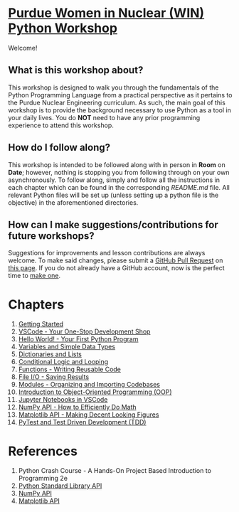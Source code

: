 # [Purdue Women in Nuclear (WIN) Python Workshop](https://github.com/samwyss/purdue_win_python_workshop)
Welcome! 

## What is this workshop about?
This workshop is designed to walk you through the fundamentals of the Python Programming Language from a practical perspective as it pertains to the Purdue Nuclear Engineering curriculum.
As such, the main goal of this workshop is to provide the background necessary to use Python as a tool in your daily lives.
You do **NOT** need to have any prior programming experience to attend this workshop.

## How do I follow along?
This workshop is intended to be followed along with in person in **Room** on **Date**; however, nothing is stopping you from following through on your own asynchronously.
To follow along, simply and follow all the instructions in each chapter which can be found in the corresponding *README.md* file.
All relevant Python files will be set up (unless setting up a python file is the objective) in the aforementioned directories.

## How can I make suggestions/contributions for future workshops?
Suggestions for improvements and lesson contributions are always welcome. To make said changes, please submit a [GitHub Pull Request](https://docs.github.com/en/pull-requests/collaborating-with-pull-requests/proposing-changes-to-your-work-with-pull-requests/about-pull-requests) on [this page](https://github.com/samwyss/purdue_win_python_workshop/pulls).
If you do not already have a GitHub account, now is the perfect time to [make one](https://github.com/).

# Chapters
1) [Getting Started](./1%20Getting%20Started)
2) [VSCode - Your One-Stop Development Shop](./2%20VSCode)
3) [Hello World! - Your First Python Program](./3%20Hello%20World!)
4) [Variables and Simple Data Types](./4%20Variables%20and%20Simple%20Data%20Types)
5) [Dictionaries and Lists](./5%20Dictionaries%20and%20Lists)
6) [Conditional Logic and Looping](./6%20Conditional%20Logic%20and%20Looping)
7) [Functions - Writing Reusable Code](./7%20Functions)
8) [File I/O - Saving Results](./8%20Files)
9) [Modules - Organizing and Importing Codebases](./9%20Modules)
10) [Introduction to Object-Oriented Programming (OOP)](./10%20Introduction%20to%20OOP)
11) [Jupyter Notebooks in VSCode](./11%20Jupyter%20Notebooks)
12) [NumPy API - How to Efficiently Do Math](./12%20NumPy)
13) [Matplotlib API - Making Decent Looking Figures](./13%20Matplotlib)
14) [PyTest and Test Driven Development (TDD)](./14%20PyTest)

# References
1) Python Crash Course - A Hands-On Project Based Introduction to Programming 2e
2) [Python Standard Library API](https://docs.python.org/3/library/index.html)
3) [NumPy API](https://numpy.org/doc/stable/reference/index.html)
4) [Matplotlib API](https://matplotlib.org/stable/users/index)

